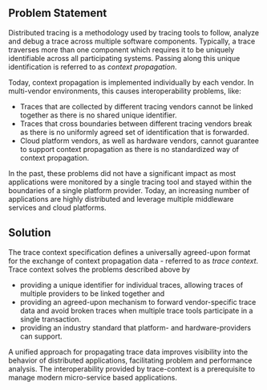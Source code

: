 ## Problem Statement

Distributed tracing is a methodology used by tracing tools to follow, analyze and debug a trace across multiple software components. Typically, a trace traverses more than one component which requires it to be uniquely identifiable across all participating systems. Passing along this unique identification is referred to as *context propagation*.

Today, context propagation is implemented individually by each vendor.
In multi-vendor environments, this causes interoperability problems, like:

- Traces that are collected by different tracing vendors cannot be linked together as there is no shared unique identifier.
- Traces that cross boundaries between different tracing vendors break as there is no uniformly agreed set of identification that is forwarded.
- Cloud platform vendors, as well as hardware vendors, cannot guarantee to support context propagation as there is no standardized way of context propagation.

In the past, these problems did not have a significant impact as most applications were monitored by a single tracing tool and stayed within the boundaries of a single platform provider. Today, an increasing number of applications are highly distributed and leverage multiple middleware services and cloud platforms.

## Solution

The trace context specification defines a universally agreed-upon format for the exchange of context propagation data - referred to as *trace context*. Trace context solves the problems described above by

- providing a unique identifier for individual traces, allowing traces of multiple providers to be linked together and 
- providing an agreed-upon mechanism to forward vendor-specific trace data and avoid broken traces when multiple trace tools participate in a single transaction. 
- providing an industry standard that platform- and hardware-providers can support.

A unified approach for propagating trace data improves visibility into the behavior of distributed applications, facilitating problem and performance analysis. The interoperability provided by trace-context is a prerequisite to manage modern micro-service based applications. 
